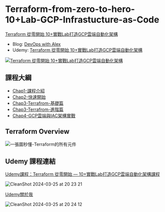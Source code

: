 # Terraform-from-zero-to-hero-10+Lab-GCP-Infrastucture-as-Code

[Terraform 從零開始 10+實戰Lab打造GCP雲端自動化架構](https://github.com/qwedsazxc78/Terraform-from-zero-to-hero-10-Lab-GCP-Infrastucture-as-Code)

- Blog: [DevOps with Alex](https://devops-with-alex.com/)
- Udemy: [Terraform 從零開始 10+實戰Lab打造GCP雲端自動化架構](https://devops-with-alex.com/go/terraform)

[![Terraform 從零開始 10+實戰Lab打造GCP雲端自動化架構](https://github.com/qwedsazxc78/Terraform-from-zero-to-hero-10-Lab-GCP-Infrastucture-as-Code/assets/13078460/15b4b543-d132-4dbf-ba92-c862d11daebc)](https://devops-with-alex.com/go/terraform)

## 課程大綱

- [Chap1-課程介紹](https://github.com/qwedsazxc78/Terraform-from-zero-to-hero-10-Lab-GCP-Infrastucture-as-Code/tree/main/Chap1-%E8%AA%B2%E7%A8%8B%E4%BB%8B%E7%B4%B9)
- [Chap2-快速開始](https://github.com/qwedsazxc78/Terraform-from-zero-to-hero-10-Lab-GCP-Infrastucture-as-Code/tree/main/Chap2-%E5%BF%AB%E9%80%9F%E9%96%8B%E5%A7%8B)
- [Chap3-Terrafrom-基礎篇](https://github.com/qwedsazxc78/Terraform-from-zero-to-hero-10-Lab-GCP-Infrastucture-as-Code/tree/main/Chap3-Terrafrom-%E5%9F%BA%E7%A4%8E%E7%AF%87)
- [Chap3-Terrafrom-進階篇](https://github.com/qwedsazxc78/Terraform-from-zero-to-hero-10-Lab-GCP-Infrastucture-as-Code/tree/main/Chap3-Terrafrom-%E9%80%B2%E9%9A%8E%E7%AF%87)
- [Chap4-GCP雲端與IAC架構實戰](https://github.com/qwedsazxc78/Terraform-from-zero-to-hero-10-Lab-GCP-Infrastucture-as-Code/tree/main/Chap4-GCP%E9%9B%B2%E7%AB%AF%E8%88%87IAC%E6%9E%B6%E6%A7%8B%E5%AF%A6%E6%88%B0)

## Terraform Overview

![一張圖秒懂-Terraform的所有元件](https://github.com/qwedsazxc78/Terraform-from-zero-to-hero-10-Lab-GCP-Infrastucture-as-Code/blob/main/Chap3-Terrafrom-%E5%9F%BA%E7%A4%8E%E7%AF%87/Ch3.1.2-%E4%B8%80%E5%BC%B5%E5%9C%96%E7%A7%92%E6%87%82-Terraform%E7%9A%84%E6%89%80%E6%9C%89%E5%85%83%E4%BB%B6/Terraform%20Overview.png)

## Udemy 課程連結

[Udemy課程：Terraform 從零開始 — 10+實戰Lab打造GCP雲端自動化架構課程](https://devops-with-alex.com/go/terraform)

![CleanShot 2024-03-25 at 20 23 21](https://github.com/qwedsazxc78/Terraform-from-zero-to-hero-10-Lab-GCP-Infrastucture-as-Code/assets/13078460/e048feac-a763-456c-8367-67fb928a5d92)

[Udemy關於我](https://www.udemy.com/user/ming-hong-xie/)

![CleanShot 2024-03-25 at 20 24 12](https://github.com/qwedsazxc78/Terraform-from-zero-to-hero-10-Lab-GCP-Infrastucture-as-Code/assets/13078460/6035eae7-dee0-4ee6-ac48-48a80e6c64e9)
